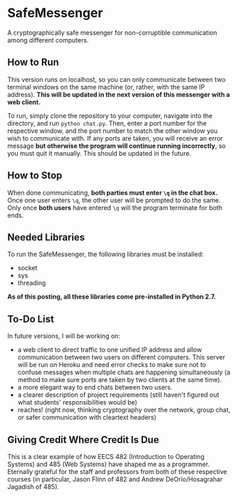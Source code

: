 # SafeMessenger
A cryptographically safe messenger for non-corruptible communication among different computers.

## How to Run
This version runs on localhost, so you can only communicate between two terminal windows on the same machine (or, rather, with the same IP address). **This will be updated in the next version of this messenger with a web client.**

To run, simply clone the repository to your computer, navigate into the directory, and run `python chat.py`. Then, enter a port number for the respective window, and the port number to match the other window you wish to communicate with. If any ports are taken, you will receive an error message **but otherwise the program will continue running incorrectly**, so you must quit it manually. This should be updated in the future.

## How to Stop
When done communicating, **both parties must enter `\q` in the chat box.** Once one user enters `\q`, the other user will be prompted to do the same. Only once **both users** have entered `\q` will the program terminate for both ends.

## Needed Libraries
To run the SafeMessenger, the following libraries must be installed:
- socket
- sys
- threading

**As of this posting, all these libraries come pre-installed in Python 2.7.**

## To-Do List
In future versions, I will be working on:
- a web client to direct traffic to one unified IP address and allow communication between two users on different computers. This server will be run on Heroku and need error checks to make sure not to confuse messages when multiple chats are happening simultaneously (a method to make sure ports are taken by two clients at the same time).
- a more elegant way to end chats between two users.
- a clearer description of project requirements (still haven't figured out what students' responsibilities would be)
- reaches! (right now, thinking cryptography over the network, group chat, or safer communication with cleartext headers)

## Giving Credit Where Credit Is Due
This is a clear example of how EECS 482 (Introduction to Operating Systems) and 485 (Web Systems) have shaped me as a programmer. Eternally grateful for the staff and professors from both of these respective courses (in particular, Jason Flinn of 482 and Andrew DeOrio/Hosagrahar Jagadish of 485).
